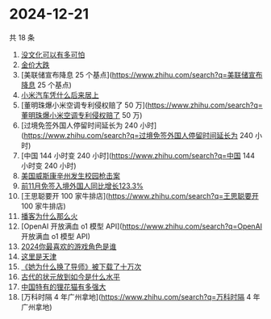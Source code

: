# 2024-12-21

共 18 条

<!-- BEGIN -->
<!-- 最后更新时间 Sat Dec 21 2024 21:17:03 GMT+0800 (China Standard Time) -->

1. [没文化可以有多可怕](https://www.zhihu.com/search?q=没文化可以有多可怕)
1. [金价大跌](https://www.zhihu.com/search?q=金价大跌)
1. [美联储宣布降息 25 个基点](https://www.zhihu.com/search?q=美联储宣布降息 25
   个基点)
1. [小米汽车凭什么后来居上](https://www.zhihu.com/search?q=小米汽车凭什么后来居上)
1. [董明珠爆小米空调专利侵权赔了 50
   万](https://www.zhihu.com/search?q=董明珠爆小米空调专利侵权赔了 50 万)
1. [过境免签外国人停留时间延长为 240
   小时](https://www.zhihu.com/search?q=过境免签外国人停留时间延长为 240 小时)
1. [中国 144 小时变 240 小时](https://www.zhihu.com/search?q=中国 144 小时变 240
   小时)
1. [美国威斯康辛州发生校园枪击案](https://www.zhihu.com/search?q=美国威斯康辛州发生校园枪击案)
1. [前11月免签入境外国人同比增长123.3%](https://www.zhihu.com/search?q=前11月免签入境外国人同比增长123.3%)
1. [王思聪要开 100 家牛排店](https://www.zhihu.com/search?q=王思聪要开 100
   家牛排店)
1. [播客为什么那么火](https://www.zhihu.com/search?q=播客为什么那么火)
1. [OpenAI 开放满血 o1 模型 API](https://www.zhihu.com/search?q=OpenAI 开放满血
   o1 模型 API)
1. [2024你最喜欢的游戏角色是谁](https://www.zhihu.com/search?q=2024你最喜欢的游戏角色是谁)
1. [这里是天津](https://www.zhihu.com/search?q=这里是天津)
1. [《她为什么换了导师》被下载了十万次](https://www.zhihu.com/search?q=《她为什么换了导师》被下载了十万次)
1. [古代的状元放到如今是什么水平](https://www.zhihu.com/search?q=古代的状元放到如今是什么水平)
1. [中国特有的狸花猫有多强大](https://www.zhihu.com/search?q=中国特有的狸花猫有多强大)
1. [万科时隔 4 年广州拿地](https://www.zhihu.com/search?q=万科时隔 4 年广州拿地)

<!-- END -->
